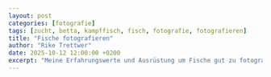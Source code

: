 ```yaml
---
layout: post
categories: [fotografie]
tags: [zucht, betta, kampffisch, fisch, fotografie, fotografieren]
title: "Fische fotografieren"
author: "Rike Trettwer"
date: 2025-10-12 12:00:00 +0200
excerpt: "Meine Erfahrungswerte und Ausrüstung um Fische gut zu fotografieren."
---
```




